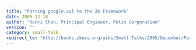 ```yaml
---
title: "Porting google.xul to the ZK Framework"
date: 2005-12-18
author: "Henri Chen, Principal Engineer, Potix Corporation"
version: ""
category: small-talk
redirect_to: "http://books.zkoss.org/wiki/Small Talks/2005/December/Porting google.xul to the ZK Framework"
---
```

